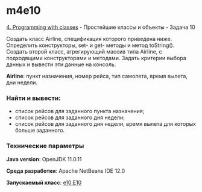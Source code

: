 # m4e10

[4. Programming with classes](..) - Простейшие классы и объекты - Задача 10

Создать класс Airline, спецификация которого приведена ниже. Определить 
конструкторы, set- и get- методы и метод toString(). Создать второй 
класс, агрегирующий массив типа Airline, с подходящими конструкторами и 
методами. Задать критерии выбора данных и вывести эти данные на 
консоль.

**Airline**: пункт назначения, номер рейса, тип самолета, время вылета, 
дни недели.

### Найти и вывести:

* список рейсов для заданного пункта назначения;
* список рейсов для заданного дня недели;
* список рейсов для заданного дня недели, время вылета для которых 
больше заданного.

### Технические параметры

**Java version**: OpenJDK 11.0.11

**Среда разработки**: Apache NetBeans IDE 12.0

**Запускаемый класс**: [e10.E10](https://github.com/aabyodj/java0online/blob/master/4%20Classes/E10/src/e10/E10.java)
